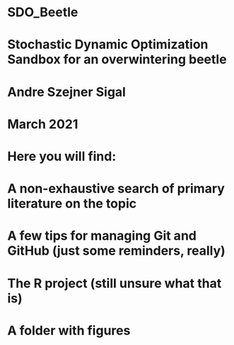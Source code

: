 # SDO_Beetle

# Stochastic Dynamic Optimization Sandbox for an overwintering beetle
# Andre Szejner Sigal
# March 2021


# Here you will find:
#    A non-exhaustive search of primary literature on the topic
#    A few tips for managing Git and GitHub (just some reminders, really)
#    The R project (still unsure what that is)
#    A folder with figures
